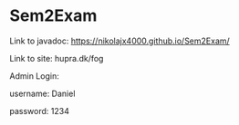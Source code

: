 # Sem2Exam

Link to javadoc: https://nikolajx4000.github.io/Sem2Exam/

Link to site: hupra.dk/fog

Admin Login:

username: Daniel

password: 1234
